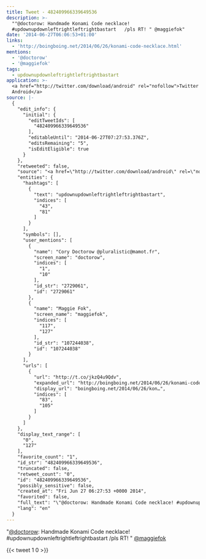 ```yaml
---
title: Tweet - 482409966339649536
description: >-
  ""@doctorow: Handmade Konami Code necklace!
  #updownupdownleftrightleftrightbastart   /pls RT! " @maggiefok"
date: '2014-06-27T06:06:53+01:00'
links:
  - 'http://boingboing.net/2014/06/26/konami-code-necklace.html'
mentions:
  - '@doctorow'
  - '@maggiefok'
tags:
  - updownupdownleftrightleftrightbastart
application: >-
  <a href="http://twitter.com/download/android" rel="nofollow">Twitter for
  Android</a>
source: |-
  {
    "edit_info": {
      "initial": {
        "editTweetIds": [
          "482409966339649536"
        ],
        "editableUntil": "2014-06-27T07:27:53.376Z",
        "editsRemaining": "5",
        "isEditEligible": true
      }
    },
    "retweeted": false,
    "source": "<a href=\"http://twitter.com/download/android\" rel=\"nofollow\">Twitter for Android</a>",
    "entities": {
      "hashtags": [
        {
          "text": "updownupdownleftrightleftrightbastart",
          "indices": [
            "43",
            "81"
          ]
        }
      ],
      "symbols": [],
      "user_mentions": [
        {
          "name": "Cory Doctorow @pluralistic@mamot.fr",
          "screen_name": "doctorow",
          "indices": [
            "1",
            "10"
          ],
          "id_str": "2729061",
          "id": "2729061"
        },
        {
          "name": "Maggie Fok",
          "screen_name": "maggiefok",
          "indices": [
            "117",
            "127"
          ],
          "id_str": "107244038",
          "id": "107244038"
        }
      ],
      "urls": [
        {
          "url": "http://t.co/jkzQ4u9Qdv",
          "expanded_url": "http://boingboing.net/2014/06/26/konami-code-necklace.html",
          "display_url": "boingboing.net/2014/06/26/kon…",
          "indices": [
            "83",
            "105"
          ]
        }
      ]
    },
    "display_text_range": [
      "0",
      "127"
    ],
    "favorite_count": "1",
    "id_str": "482409966339649536",
    "truncated": false,
    "retweet_count": "0",
    "id": "482409966339649536",
    "possibly_sensitive": false,
    "created_at": "Fri Jun 27 06:27:53 +0000 2014",
    "favorited": false,
    "full_text": "\"@doctorow: Handmade Konami Code necklace! #updownupdownleftrightleftrightbastart  http://t.co/jkzQ4u9Qdv /pls RT! \" @maggiefok",
    "lang": "en"
  }
---
```

"[@doctorow](https://twitter.com/@doctorow): Handmade Konami Code necklace! #updownupdownleftrightleftrightbastart   /pls RT! " [@maggiefok](https://twitter.com/@maggiefok)
    
{{< tweet 1 0 >}}
    
